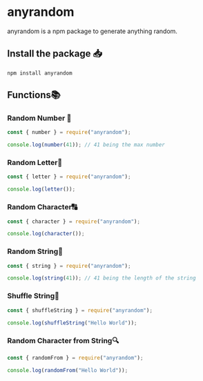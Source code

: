 # anyrandom

anyrandom is a npm package to generate anything random.

## Install the package 📥

`npm install anyrandom`

## Functions📚

### Random Number 🔢

```javascript
const { number } = require("anyrandom");

console.log(number(41)); // 41 being the max number
```

### Random Letter🔡

```javascript
const { letter } = require("anyrandom");

console.log(letter());
```

### Random Character🔠

```javascript
const { character } = require("anyrandom");

console.log(character());
```

### Random String🧵

```javascript
const { string } = require("anyrandom");

console.log(string(41)); // 41 being the length of the string
```

### Shuffle String🔀

```javascript
const { shuffleString } = require("anyrandom");

console.log(shuffleString("Hello World"));
```

### Random Character from String🔍

```javascript
const { randomFrom } = require("anyrandom");

console.log(randomFrom("Hello World"));
```
